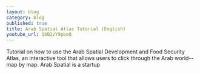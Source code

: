 ```yaml
---
layout: blog
category: blog
published: true
title: Arab Spatial Atlas Tutorial (English)
youtube_url: QbB1zY9pbeQ
---
```




Tutorial on how to use the Arab Spatial Development and Food Security Atlas, an interactive tool that allows users to click through the Arab world--map by map. Arab Spatial is a startup 
